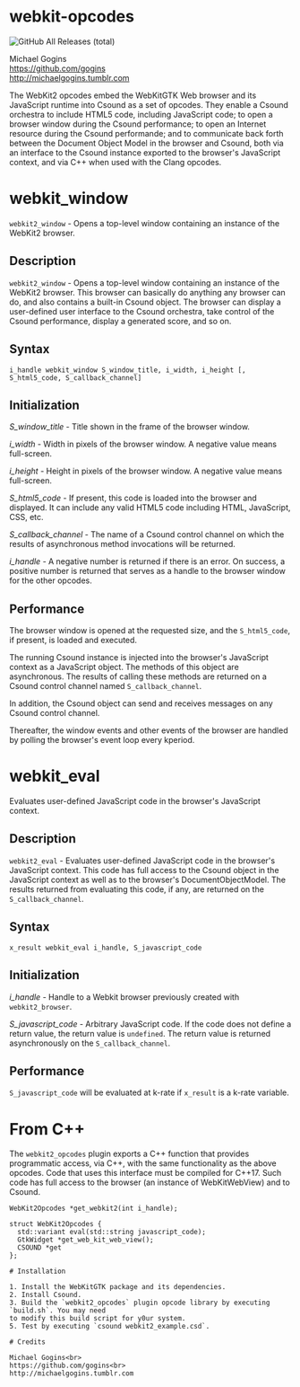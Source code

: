 # webkit-opcodes
![GitHub All Releases (total)](https://img.shields.io/github/downloads/gogins/webkit2-opcodes/total.svg)<br>

Michael Gogins<br>
https://github.com/gogins<br>
http://michaelgogins.tumblr.com

The WebKit2 opcodes embed the WebKitGTK Web browser and its JavaScript runtime 
into Csound as a set of opcodes. They enable a Csound orchestra to include HTML5 
code, including JavaScript code; to open a browser window during the Csound 
performance; to open an Internet resource during the Csound performande; and to 
communicate back forth between the Document Object Model in the browser and 
Csound, both via an interface to the Csound instance exported to the browser's 
JavaScript context, and via C++ when used with the Clang opcodes.

# webkit_window

`webkit2_window` - Opens a top-level window containing an instance of the WebKit2
browser.

## Description

`webkit2_window` - Opens a top-level window containing an instance of the WebKit2
browser. This browser can basically do anything any browser can do, and also contains 
a built-in Csound object. The browser can display a user-defined user interface to 
the Csound orchestra, take control of the Csound performance, display a generated score, 
and so on.

## Syntax
```
i_handle webkit_window S_window_title, i_width, i_height [, S_html5_code, S_callback_channel]
```
## Initialization

*S_window_title* - Title shown in the frame of the browser window.

*i_width* - Width in pixels of the browser window. A negative value means full-screen.

*i_height* - Height in pixels of the browser window. A negative value means full-screen.

*S_html5_code* - If present, this code is loaded into the browser and displayed. It can 
include any valid HTML5 code including HTML, JavaScript, CSS, etc.

*S_callback_channel* - The name of a Csound control channel on which the results of 
asynchronous method invocations will be returned.

*i_handle* - A negative number is returned if there is an error. On success, a positive 
number is returned that serves as a handle to the browser window for the other opcodes.

## Performance

The browser window is opened at the requested size, and the `S_html5_code`, if present, 
is loaded and executed.

The running Csound instance is injected into the browser's JavaScript context as a 
JavaScript object. The methods of this object are asynchronous. The results of calling 
these methods are returned on a Csound control channel named `S_callback_channel`.

In addition, the Csound object can send and receives messages on any Csound control 
channel.

Thereafter, the window events and other events of the browser are handled by polling the 
browser's event loop every kperiod.

# webkit_eval

Evaluates user-defined JavaScript code in the browser's JavaScript context.

## Description

`webkit2_eval` - Evaluates user-defined JavaScript code in the browser's JavaScript context.
This code has full access to the Csound object in the JavaScript context as well as to the 
browser's DocumentObjectModel. The results returned from evaluating this code, if any, are 
returned on the `S_callback_channel`.

## Syntax
```
x_result webkit_eval i_handle, S_javascript_code
```
## Initialization

*i_handle* - Handle to a Webkit browser previously created with `webkit2_browser`.

*S_javascript_code* - Arbitrary JavaScript code. If the code does not define a 
return value, the return value is `undefined`. The return value is returned asynchronously 
on the `S_callback_channel`.

## Performance

`S_javascript_code` will be evaluated at k-rate if `x_result` is a k-rate variable.

# From C++

The `webkit2_opcodes` plugin exports a C++ function that provides programmatic access, 
via C++, with the same functionality as the above opcodes. Code that uses this interface 
must be compiled for C++17. Such code has full access to the browser (an instance of 
WebKitWebView) and to Csound.

```
WebKit2Opcodes *get_webkit2(int i_handle);

struct WebKit2Opcodes {
  std::variant eval(std::string javascript_code);
  GtkWidget *get_web_kit_web_view();
  CSOUND *get
};

# Installation

1. Install the WebKitGTK package and its dependencies.
2. Install Csound.
3. Build the `webkit2_opcodes` plugin opcode library by executing `build.sh`. You may need 
to modify this build script for y0ur system.
5. Test by executing `csound webkit2_example.csd`. 

# Credits

Michael Gogins<br>
https://github.com/gogins<br>
http://michaelgogins.tumblr.com
